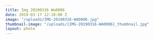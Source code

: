 ```yaml
---
title: Img 20190316 Wa0006
date: 2019-03-17 12:18:00 Z
image: "/uploads/IMG-20190316-WA0006.jpg"
thumbnail-image: "/uploads/{IMG-20190316-WA0006}_thumbnail.jpg"
layout: photo
---
```


